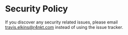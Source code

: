 # Security Policy

If you discover any security related issues, please email travis.elkins@r4nkt.com instead of using the issue tracker.
